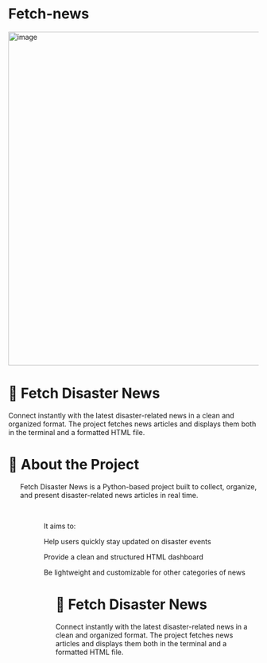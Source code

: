 ﻿# Fetch-news

<img width="1336" height="670" alt="image" src="https://github.com/user-attachments/assets/4edf0ee8-579b-453f-9329-27cb6fd09fde" />


<h1>📰 Fetch Disaster News</h1>

<p>Connect instantly with the latest disaster-related news in a clean and organized format. The project fetches news articles and displays them both in the terminal and a formatted HTML file.</p>

<h1>📖 About the Project</h1>

<ol>Fetch Disaster News is a Python-based project built to collect, organize, and present disaster-related news articles in real time.<ol><br>

<ol>It aims to:<br>

Help users quickly stay updated on disaster events<br>

Provide a clean and structured HTML dashboard<br>

Be lightweight and customizable for other categories of news<br><ol>


<h1>📰 Fetch Disaster News</h1>

<p>Connect instantly with the latest disaster-related news in a clean and organized format. The project fetches news articles and displays them both in the terminal and a formatted HTML file.</p>

